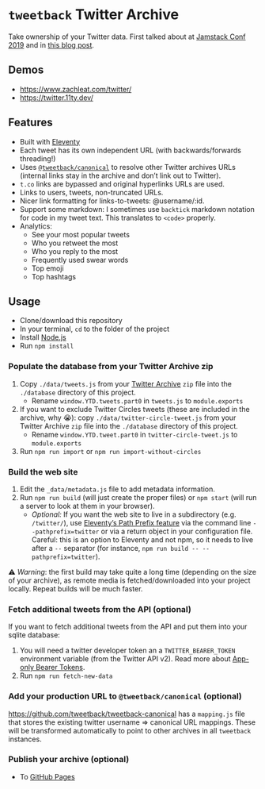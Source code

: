 # `tweetback` Twitter Archive

Take ownership of your Twitter data. First talked about at [Jamstack Conf 2019](https://www.zachleat.com/web/own-your-content/) and in [this blog post](https://www.zachleat.com/web/own-my-tweets/).

## Demos

* https://www.zachleat.com/twitter/
* https://twitter.11ty.dev/

## Features

* Built with [Eleventy](https://www.11ty.dev/)
* Each tweet has its own independent URL (with backwards/forwards threading!)
* Uses [`@tweetback/canonical`](https://github.com/tweetback/tweetback-canonical) to resolve other Twitter archives URLs (internal links stay in the archive and don’t link out to Twitter).
* `t.co` links are bypassed and original hyperlinks URLs are used.
* Links to users, tweets, non-truncated URLs.
* Nicer link formatting for links-to-tweets: @username/:id.
* Support some markdown: I sometimes use `backtick` markdown notation for code in my tweet text. This translates to `<code>` properly.
* Analytics:
	* See your most popular tweets
	* Who you retweet the most
	* Who you reply to the most
	* Frequently used swear words
	* Top emoji
	* Top hashtags

## Usage

* Clone/download this repository
* In your terminal, `cd` to the folder of the project
* Install [Node.js](https://nodejs.org/)
* Run `npm install`

### Populate the database from your Twitter Archive zip

1. Copy `./data/tweets.js` from your [Twitter Archive](https://help.twitter.com/en/managing-your-account/how-to-download-your-twitter-archive) `zip` file into the `./database` directory of this project.
   * Rename `window.YTD.tweets.part0` in `tweets.js` to `module.exports`
1. If you want to exclude Twitter Circles tweets (these are included in the archive, why 😭): copy `./data/twitter-circle-tweet.js` from your Twitter Archive `zip` file into the `./database` directory of this project.
   * Rename `window.YTD.tweet.part0` in `twitter-circle-tweet.js` to `module.exports`
1. Run `npm run import` or `npm run import-without-circles`

### Build the web site

1. Edit the `_data/metadata.js` file to add metadata information.
1. Run `npm run build` (will just create the proper files) or `npm start` (will run a server to look at them in your browser).
	* _Optional:_ If you want the web site to live in a subdirectory (e.g. `/twitter/`), use [Eleventy’s Path Prefix feature](https://www.11ty.dev/docs/config/#deploy-to-a-subdirectory-with-a-path-prefix) via the command line `--pathprefix=twitter` or via a return object in your configuration file. Careful: this is an option to Eleventy and not npm, so it needs to live after a `--` separator (for instance, `npm run build -- --pathprefix=twitter`).

⚠️ _Warning_: the first build may take quite a long time (depending on the size of your archive), as remote media is fetched/downloaded into your project locally. Repeat builds will be much faster.

### Fetch additional tweets from the API (optional)

If you want to fetch additional tweets from the API and put them into your sqlite database:

1. You will need a twitter developer token an a `TWITTER_BEARER_TOKEN` environment variable (from the Twitter API v2). Read more about [App-only Bearer Tokens](https://developer.twitter.com/en/docs/authentication/oauth-2-0/bearer-tokens).
1. Run `npm run fetch-new-data`

### Add your production URL to `@tweetback/canonical` (optional)

https://github.com/tweetback/tweetback-canonical has a `mapping.js` file that stores the existing twitter username => canonical URL mappings. These will be transformed automatically to point to other archives in all `tweetback` instances.

### Publish your archive (optional)

- To [GitHub Pages](docs/deploy-with-github-pages.md)

